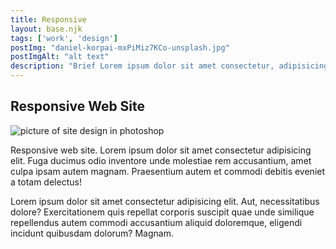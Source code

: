 ```yaml
---
title: Responsive
layout: base.njk
tags: ['work', 'design']
postImg: "daniel-korpai-mxPiMiz7KCo-unsplash.jpg"
postImgAlt: "alt text"
description: "Brief Lorem ipsum dolor sit amet consectetur, adipisicing elit. Reiciendis expedita fuga molestiae ullam magni. Velit. "
---
```


  <main>
    <section class="container">
      <h1>Responsive Web Site</h1>
      <div class="featured-image">
        <img src="/images/daniel-korpai-mxPiMiz7KCo-unsplash.jpg" alt="picture of site design in photoshop">
      </div>
      <p>Responsive web site. Lorem ipsum dolor sit amet consectetur adipisicing elit. Fuga ducimus odio inventore unde molestiae rem accusantium, amet culpa ipsam autem magnam. Praesentium autem et commodi debitis eveniet a totam delectus!</p>
      <p>Lorem ipsum dolor sit amet consectetur adipisicing elit. Aut, necessitatibus dolore? Exercitationem quis repellat corporis suscipit quae unde similique repellendus autem commodi accusantium aliquid doloremque, eligendi incidunt quibusdam dolorum? Magnam.</p>
    </section>
  </main>